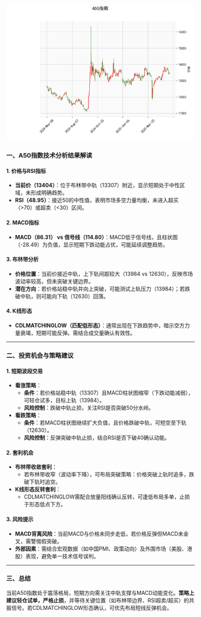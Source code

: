 ![图](A50.png)



### 一、A50指数技术分析结果解读

#### 1. **价格与RSI指标**  
- **当前价（13404）**：位于布林带中轨（13307）附近，显示短期处于中性区域，未形成明确趋势。  
- **RSI（48.95）**：接近50的中性值，表明市场多空力量均衡，未进入超买（>70）或超卖（<30）区间。

#### 2. **MACD指标**  
- **MACD（86.31） vs 信号线（114.80）**：MACD低于信号线，且柱状图（-28.49）为负值，显示短期下跌动能占优，可能延续调整趋势。

#### 3. **布林带分析**  
- **价格位置**：当前价接近中轨，上下轨间距较大（13984 vs 12630），反映市场波动率较高，但未突破关键边界。  
- **潜在方向**：若价格站稳中轨并向上突破，可能测试上轨压力（13984）；若跌破中轨，则可能向下轨（12630）回落。

#### 4. **K线形态**  
- **CDLMATCHINGLOW（匹配低形态）**：通常出现在下跌趋势中，暗示空方力量衰竭，短期可能反弹。需结合成交量确认有效性。

---

### 二、投资机会与策略建议

#### 1. **短期波段交易**  
- **看涨策略**：  
  - **条件**：若价格站稳中轨（13307）且MACD柱状图缩窄（下跌动能减弱），可轻仓试多，目标上轨（13984）。  
  - **风险控制**：跌破中轨止损，关注RSI是否突破50分水岭。  
- **看跌策略**：  
  - **条件**：若MACD柱状图继续扩大负值，且价格跌破中轨，可短空至下轨（12630）。  
  - **风险控制**：反弹突破中轨止损，结合RSI是否下破40确认动能。

#### 2. **套利机会**  
- **布林带收敛套利**：  
  - 若布林带收窄（波动率下降），可布局突破策略：价格突破上轨时追多，跌破下轨时追空。  
- **K线形态反转套利**：  
  - CDLMATCHINGLOW需配合放量阳线确认反转，可逢低布局多单，止损于形态低点下方。

#### 3. **风险提示**  
- **MACD背离风险**：当前MACD与价格未同步走低，若价格反弹但MACD未金叉，需警惕假突破。  
- **外部因素**：需结合宏观数据（如中国PMI、政策动向）及外围市场（美股、港股）表现，避免单一技术信号误判。  

---

### 三、总结  
当前A50指数处于震荡格局，短期方向需关注中轨支撑与MACD动能变化。**策略上建议轻仓试单，严格止损**，并等待关键位置（如布林带边界、RSI超卖/超买）的共振信号。若CDLMATCHINGLOW形态确认，可优先布局短线反弹机会。